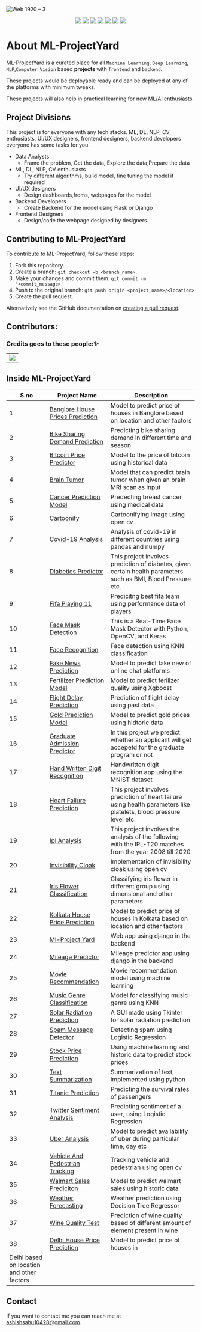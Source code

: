 

![Web 1920 – 3](https://user-images.githubusercontent.com/52550558/109395363-f4204700-7951-11eb-8e18-47477c44c0cb.png)

<center>

![](https://badgen.net/github/stars/ashishsahu1/ML-ProjectYard)
![](https://badgen.net/github/forks/ashishsahu1/ML-ProjectYard)
![](https://badgen.net/github/open-issues/ashishsahu1/ML-ProjectYard)
![](https://badgen.net/github/closed-issues/ashishsahu1/ML-ProjectYard)
![](https://badgen.net/github/prs/ashishsahu1/ML-ProjectYard)
![](https://badgen.net/github/open-prs/ashishsahu1/ML-ProjectYard)
![](https://badgen.net/github/closed-prs/ashishsahu1/ML-ProjectYard)

</center>



# About ML-ProjectYard


ML-ProjectYard is a curated place for all `Machine Learning`, `Deep Learning`, `NLP`,`Computer Vision` based __projects__ with `frontend` and `backend`.

These projects would be deployable ready and can be deployed at any of the platforms with minimum tweaks.

These projects will also help in practical learning for new ML/AI enthusiasts. 

## Project Divisions 
This project is for everyone with any tech stacks. ML, DL, NLP, CV enthusiasts, UI/UX designers, frontend designers, backend developers everyone has some tasks for you.

- Data Analysts
    - Frame the problem, Get the data, Explore the data,Prepare the data
- ML, DL, NLP, CV enthusiasts
    - Try different algorithms, build model, fine tuning the model if required
- UI/UX designers
    - Design dashboards,froms, webpages for the model 
- Backend Developers
    - Create Backend for the model using Flask or Django
- Frontend Designers
    - Design/code the webpage designed by designers.


## Contributing to ML-ProjectYard
<!--- If your README is long or you have some specific process or steps you want contributors to follow, consider creating a separate CONTRIBUTING.md file--->
To contribute to ML-ProjectYard, follow these steps:

1. Fork this repository.
2. Create a branch: `git checkout -b <branch_name>`.
3. Make your changes and commit them: `git commit -m '<commit_message>'`
4. Push to the original branch: `git push origin <project_name>/<location>`
5. Create the pull request.

Alternatively see the GitHub documentation on [creating a pull request](https://help.github.com/en/github/collaborating-with-issues-and-pull-requests/creating-a-pull-request).

## Contributors:

### Credits goes to these people:✨

<table>
	<tr>
		<td>
            <a href="https://github.com/ashishsahu1/ML-ProjectYard/graphs/contributors">
  <img src="https://contrib.rocks/image?repo=ashishsahu1/ML-ProjectYard" />
</a>
    </td>
	</tr>
</table>

## Inside ML-ProjectYard
| S.no | Project Name | Description |
| --------------- | --------------- | --------------- |
| 1 | [Banglore House Prices Prediction](https://github.com/ashishsahu1/ML-ProjectYard/tree/main/Bangalore%20House%20Prices%20Prediction) | Model to predict price of houses in Banglore based on location and other factors |
| 2 | [Bike Sharing Demand Prediction](https://github.com/ashishsahu1/ML-ProjectYard/tree/main/Bike%20Sharing%20Demand%20Prediction) | Predicting bike sharing demand in different time and season |
| 3 | [Bitcoin Price Predictor](https://github.com/ashishsahu1/ML-ProjectYard/tree/main/Bitcoin%20Price%20Predictor) | Model to the price of bitcoin using historical data |
| 4 | [Brain Tumor](https://github.com/ashishsahu1/ML-ProjectYard/tree/main/Brain-Tumor) | Model that can predict brain tumor when given an brain MRI scan as input |
| 5 | [Cancer Prediction Model](https://github.com/ashishsahu1/ML-ProjectYard/tree/main/Cancer%20Prediction%20Model) | Predecting breast cancer using medical data |
| 6 | [Cartoonify](https://github.com/ashishsahu1/ML-ProjectYard/tree/main/Cartoonify) | Cartoonifying image using open cv|
| 7 | [Covid-19 Analysis](https://github.com/ashishsahu1/ML-ProjectYard/tree/main/Covid-19%20Analysis) | Analysis of covid-19 in different countries using pandas and numpy |
| 8 | [Diabeties Predictor](https://github.com/ashishsahu1/ML-ProjectYard/tree/main/Diabetes%20Predictor) | This project involves prediction of diabetes, given certain health parameters such as BMI, Blood Pressure etc. |
| 9 | [Fifa Playing 11](https://github.com/ashishsahu1/ML-ProjectYard/tree/main/FIFA%20playing%2011) | Predicitng best fifa team using performance data of players |
| 10 | [Face Mask Detection](https://github.com/ashishsahu1/ML-ProjectYard/tree/main/Face%20Mask%20Detection) | This is a Real-Time Face Mask Detector with Python, OpenCV, and Keras |
| 11 | [Face Recognition](https://github.com/ashishsahu1/ML-ProjectYard/tree/main/Face%20Recognition) | Face detection using KNN classification |
| 12 | [Fake News Prediction](https://github.com/ashishsahu1/ML-ProjectYard/tree/main/Fake%20News%20Prediction) | Model to predict fake new of online chat platforms | 
| 13 | [Fertilizer Prediction Model](https://github.com/ashishsahu1/ML-ProjectYard/tree/main/Fertilizer%20Prediction%20Model) | Model to predict ferilizer quality using Xgboost|
| 14 | [Flight Delay Prediction](https://github.com/ashishsahu1/ML-ProjectYard/tree/main/Flight%20Delay%20Prediction/Model) | Prediction of flight delay using past data|
| 15 | [Gold Prediction Model](https://github.com/ashishsahu1/ML-ProjectYard/tree/main/Gold%20Prediction%20Model) | Model to predict gold prices using hidtoric data|
| 16 | [Graduate Admission Predictor](https://github.com/ashishsahu1/ML-ProjectYard/tree/main/GraduateAdmissionPredictor/Model) | In this project we predict whether an applicant will get accepetd for the graduate program or not |
| 17 | [Hand Written Digit Recognition](https://github.com/ashishsahu1/ML-ProjectYard/tree/main/Handwritten%20Digit%20Recognition) | Handwritten digit recognition app using the MNIST dataset |
| 18 | [Heart Failure Prediction](https://github.com/ashishsahu1/ML-ProjectYard/tree/main/Heart%20Failure%20Prediction) | This project involves prediction of heart failure using health parameters like platelets, blood pressure level etc.|
| 19 | [Ipl Analysis](https://github.com/ashishsahu1/ML-ProjectYard/tree/main/IPL_Analysis) | This project involves the analysis of the following with the IPL-T20 matches from the year 2008 till 2020 |
| 20 | [Invisibility Cloak](https://github.com/ashishsahu1/ML-ProjectYard/tree/main/Invisibility%20Cloak) | Implementation of invisibility cloak using open cv|
| 21 | [Iris Flower Classification](https://github.com/ashishsahu1/ML-ProjectYard/tree/main/IrisFlowerClassification) | Classifying iris flower in different group using dimensional and other parameters | 
| 22 | [Kolkata House Price Prediction](https://github.com/ashishsahu1/ML-ProjectYard/tree/main/KolkataHousePrice-Prediction) | Model to predict price of houses in Kolkata based on location and other factors |
| 23 | [Ml-Project Yard](https://github.com/ashishsahu1/ML-ProjectYard/tree/main/ML-ProjectYard/projectyard) | Web app using django in the backend |
| 24 | [Mileage Predictor](https://github.com/ashishsahu1/ML-ProjectYard/tree/main/MileagePredictor) | Mileage predictor app using django in the backend |
| 25 | [Movie Recommendation](https://github.com/ashishsahu1/ML-ProjectYard/tree/main/Movie%20Recommendation) | Movie recommendation model using machine learning |
| 26 | [Music Genre Classification](https://github.com/ashishsahu1/ML-ProjectYard/tree/main/Music%20Genre%20Classification) | Model for classifying music genre using KNN |
| 27 | [Solar Radiation Prediction](https://github.com/ashishsahu1/ML-ProjectYard/tree/main/Solar%20Radiation%20Prediction) | A GUI made using Tkinter for solar radiation prediction |
| 28 | [Spam Message Detector](https://github.com/ashishsahu1/ML-ProjectYard/tree/main/Spam%20Message%20Detector) | Detecting spam using Logistic Regression |
| 29 | [Stock Price Prediction](https://github.com/ashishsahu1/ML-ProjectYard/tree/main/Stock%20Price%20Prediction) |Using machine learning and historic data to predict stock prices |
| 30 | [Text Summarization](https://github.com/ashishsahu1/ML-ProjectYard/tree/main/TextSummarization) | Summarization of text, implemented using python |
| 31 | [Titanic Prediction](https://github.com/ashishsahu1/ML-ProjectYard/tree/main/TitanicPrediction) | Predicting the survival rates of passengers |
| 32 | [Twitter Sentiment Analysis](https://github.com/ashishsahu1/ML-ProjectYard/tree/main/Twitter%20Sentiment%20Analysis) | Predicting sentiment of a user, using Logistic Regression |
| 33 | [Uber Analysis](https://github.com/ashishsahu1/ML-ProjectYard/tree/main/Uber%20analysis) | Model to predict availability of uber during particular time, day etc|
| 34 | [Vehicle And Pedestrian Tracking](https://github.com/ashishsahu1/ML-ProjectYard/tree/main/VehicleAndPedestrianTracking) | Tracking vehicle and pedestrian using open cv |
| 35 | [Walmart Sales Prediciton ](https://github.com/ashishsahu1/ML-ProjectYard/tree/main/Walmart%20Sales%20Prediction) | Model to predict walmart sales using historic data |
| 36 | [Weather Forecasting](https://github.com/ashishsahu1/ML-ProjectYard/tree/main/Weather%20Forecasting) | Weather prediction using Decision Tree Regressor|
| 37 | [Wine Quality Test](https://github.com/ashishsahu1/ML-ProjectYard/tree/main/WineQualityTest) | Prediction of wine quality based of different amount of element present in wine |
| 38 | [Delhi House Price Prediction](https://github.com/ashishsahu1/ML-ProjectYard/tree/main/delhi%20housing%20price%20prediction) | Model to predict price of houses in 
Delhi based on location and other factors |

## Contact

If you want to contact me you can reach me at <ashishsahu10428@gmail.com>.

